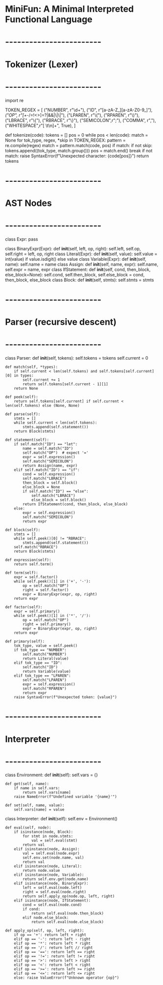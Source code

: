 # MiniFun: A Minimal Interpreted Functional Language

# ------------------------
# Tokenizer (Lexer)
# ------------------------
import re

TOKEN_REGEX = [
    ("NUMBER",   r"\\d+"),
    ("ID",       r"[a-zA-Z_][a-zA-Z0-9_]*"),
    ("OP",       r"[+\-*/=!<>]=?|&&|\\|\\|"),
    ("LPAREN",   r"\\("),
    ("RPAREN",   r"\\)"),
    ("LBRACE",   r"\\{"),
    ("RBRACE",   r"\\}"),
    ("SEMICOLON",r";"),
    ("COMMA",    r","),
    ("WHITESPACE",r"[ \\t\\n]+", True),
]

def tokenize(code):
    tokens = []
    pos = 0
    while pos < len(code):
        match = None
        for tok_type, regex, *skip in TOKEN_REGEX:
            pattern = re.compile(regex)
            match = pattern.match(code, pos)
            if match:
                if not skip:
                    tokens.append((tok_type, match.group()))
                pos = match.end()
                break
        if not match:
            raise SyntaxError(f"Unexpected character: {code[pos]}")
    return tokens

# ------------------------
# AST Nodes
# ------------------------
class Expr: pass

class BinaryExpr(Expr):
    def __init__(self, left, op, right): self.left, self.op, self.right = left, op, right
class Literal(Expr):
    def __init__(self, value): self.value = int(value) if value.isdigit() else value
class Variable(Expr):
    def __init__(self, name): self.name = name
class Assign: 
    def __init__(self, name, expr): self.name, self.expr = name, expr
class IfStatement:
    def __init__(self, cond, then_block, else_block=None):
        self.cond, self.then_block, self.else_block = cond, then_block, else_block
class Block:
    def __init__(self, stmts): self.stmts = stmts

# ------------------------
# Parser (recursive descent)
# ------------------------
class Parser:
    def __init__(self, tokens):
        self.tokens = tokens
        self.current = 0

    def match(self, *types):
        if self.current < len(self.tokens) and self.tokens[self.current][0] in types:
            self.current += 1
            return self.tokens[self.current - 1][1]
        return None

    def peek(self):
        return self.tokens[self.current] if self.current < len(self.tokens) else (None, None)

    def parse(self):
        stmts = []
        while self.current < len(self.tokens):
            stmts.append(self.statement())
        return Block(stmts)

    def statement(self):
        if self.match("ID") == "let":
            name = self.match("ID")
            self.match("OP")  # expect '='
            expr = self.expression()
            self.match("SEMICOLON")
            return Assign(name, expr)
        elif self.match("ID") == "if":
            cond = self.expression()
            self.match("LBRACE")
            then_block = self.block()
            else_block = None
            if self.match("ID") == "else":
                self.match("LBRACE")
                else_block = self.block()
            return IfStatement(cond, then_block, else_block)
        else:
            expr = self.expression()
            self.match("SEMICOLON")
            return expr

    def block(self):
        stmts = []
        while self.peek()[0] != "RBRACE":
            stmts.append(self.statement())
        self.match("RBRACE")
        return Block(stmts)

    def expression(self):
        return self.term()

    def term(self):
        expr = self.factor()
        while self.peek()[1] in ('+', '-'):
            op = self.match("OP")
            right = self.factor()
            expr = BinaryExpr(expr, op, right)
        return expr

    def factor(self):
        expr = self.primary()
        while self.peek()[1] in ('*', '/'):
            op = self.match("OP")
            right = self.primary()
            expr = BinaryExpr(expr, op, right)
        return expr

    def primary(self):
        tok_type, value = self.peek()
        if tok_type == "NUMBER":
            self.match("NUMBER")
            return Literal(value)
        elif tok_type == "ID":
            self.match("ID")
            return Variable(value)
        elif tok_type == "LPAREN":
            self.match("LPAREN")
            expr = self.expression()
            self.match("RPAREN")
            return expr
        raise SyntaxError(f"Unexpected token: {value}")

# ------------------------
# Interpreter
# ------------------------
class Environment:
    def __init__(self):
        self.vars = {}

    def get(self, name):
        if name in self.vars:
            return self.vars[name]
        raise NameError(f"Undefined variable '{name}'")

    def set(self, name, value):
        self.vars[name] = value

class Interpreter:
    def __init__(self):
        self.env = Environment()

    def eval(self, node):
        if isinstance(node, Block):
            for stmt in node.stmts:
                val = self.eval(stmt)
            return val
        elif isinstance(node, Assign):
            val = self.eval(node.expr)
            self.env.set(node.name, val)
            return val
        elif isinstance(node, Literal):
            return node.value
        elif isinstance(node, Variable):
            return self.env.get(node.name)
        elif isinstance(node, BinaryExpr):
            left = self.eval(node.left)
            right = self.eval(node.right)
            return self.apply_op(node.op, left, right)
        elif isinstance(node, IfStatement):
            cond = self.eval(node.cond)
            if cond:
                return self.eval(node.then_block)
            elif node.else_block:
                return self.eval(node.else_block)

    def apply_op(self, op, left, right):
        if op == '+': return left + right
        elif op == '-': return left - right
        elif op == '*': return left * right
        elif op == '/': return left // right
        elif op == '==': return left == right
        elif op == '!=': return left != right
        elif op == '>': return left > right
        elif op == '<': return left < right
        elif op == '>=': return left >= right
        elif op == '<=': return left <= right
        else: raise ValueError(f"Unknown operator {op}")
